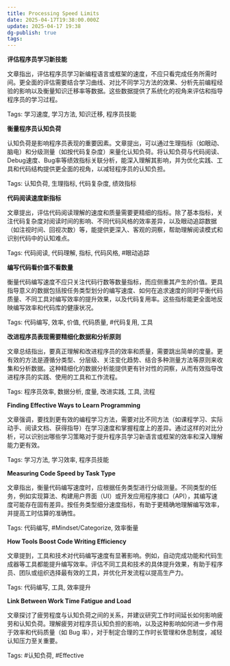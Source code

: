 ```yaml
---
title: Processing Speed Limits
date: 2025-04-17T19:38:00.000Z
update: 2025-04-17 19:38
dg-publish: true
tags:
---
```


**评估程序员学习新技能**

文章指出，评估程序员学习新编程语言或框架的速度，不应只看完成任务所需时间。更全面的评估需要结合学习曲线、对比不同学习方法的效果、分析先前编程经验的影响以及衡量知识迁移率等数据。这些数据提供了系统化的视角来评估和指导程序员的学习过程。

Tags: 学习速度, 学习方法, 知识迁移, 程序员技能

**衡量程序员认知负荷**

认知负荷是影响程序员表现的重要因素。文章提出，可以通过生理指标（如眼动、脑电）和分级测量（如按代码复杂度）来量化认知负荷。将认知负荷与代码阅读、Debug速度、Bug率等绩效指标关联分析，能深入理解其影响，并为优化实践、工具和代码结构提供更全面的视角，以减轻程序员的认知负担。

Tags: 认知负荷, 生理指标, 代码复杂度, 绩效指标


**代码阅读速度新指标**

文章提出，评估代码阅读理解的速度和质量需要更精细的指标。除了基本指标，关注代码复杂度对阅读时间的影响、不同代码风格的效率差异，以及眼动追踪数据（如注视时间、回视次数）等，能提供更深入、客观的洞察，帮助理解阅读模式和识别代码中的认知难点。

Tags: 代码阅读, 代码理解, 指标, 代码风格, #眼动追踪

**编写代码看价值不看数量**

衡量代码编写速度不应只关注代码行数等数量指标，而应侧重其产生的价值。更具指导意义的数据包括按任务类型划分的编写速度、如何在追求速度的同时平衡代码质量、不同工具对编写效率的提升效果，以及代码复用率。这些指标能更全面地反映编写效率和代码库的健康状况。

Tags: 代码编写, 效率, 价值, 代码质量, #代码复用, 工具



**改进程序员表现需要精细化数据和分析原则**

文章总结指出，要真正理解和改进程序员的效率和质量，需要跳出简单的度量。更有效的方法是遵循分类型、分层级、关注变化趋势、结合多种测量方法等原则来收集和分析数据。这种精细化的数据分析能提供更有针对性的洞察，从而有效指导改进程序员的实践、使用的工具和工作流程。

Tags: 程序员效率, 数据分析, 度量, 改进实践, 工具, 流程


**Finding Effective Ways to Learn Programming**

文章强调，要找到更有效的编程学习方法，需要对比不同方法（如课程学习、实际动手、阅读文档、获得指导）在学习速度和掌握程度上的差异。通过这样的对比分析，可以识别出哪些学习策略对于提升程序员学习新语言或框架的效率和深入理解能力更有效。

Tags: 学习方法, 学习效率, 程序员技能

**Measuring Code Speed by Task Type**

文章指出，衡量代码编写速度时，应根据任务类型进行分级测量。不同类型的任务，例如实现算法、构建用户界面（UI）或开发应用程序接口（API），其编写速度可能存在固有差异。按任务类型细分速度指标，有助于更精确地理解编写效率，并提高工时估算的准确性。

Tags: 代码编写, #Mindset/Categorize, 效率衡量

**How Tools Boost Code Writing Efficiency**

文章提到，工具和技术对代码编写速度有显著影响。例如，自动完成功能和代码生成器等工具都能提升编写效率。评估不同工具和技术的具体提升效果，有助于程序员、团队或组织选择最有效的工具，并优化开发流程以提高生产力。

Tags: 代码编写, 工具, 效率提升

**Link Between Work Time Fatigue and Load**

文章探讨了疲劳程度与认知负荷之间的关系，并建议研究工作时间延长如何影响疲劳和认知负荷。理解疲劳对程序员认知负担的影响，以及这种影响如何进一步作用于效率和代码质量（如 Bug 率），对于制定合理的工作时长管理和休息制度，减轻认知压力至关重要。

Tags: #认知负荷, #Effective 